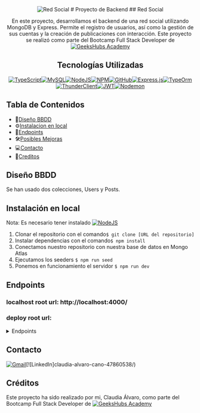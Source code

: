 <div align=center>
<image src="./redsocial" alt="Red Social">
# Proyecto de Backend
## Red Social

 
En este proyecto, desarrollamos el backend de una red social utilizando MongoDB y Express. Permite el registro de usuarios, así como la gestión de sus cuentas y la creación de publicaciones con interacción. Este proyecto se realizó como parte del Bootcamp Full Stack Developer de [![GeeksHubs Academy](https://img.shields.io/badge/GeeksHubs_Academy-%23F40D12?style=for-the-badge&color=%23F40D12)](https://geekshubsacademy.com/)


## Tecnologías Utilizadas

[![TypeScript](https://img.shields.io/badge/typescript-%23007ACC.svg?style=for-the-badge&logo=typescript&logoColor=white)](https://www.typescriptlang.org/)[![MySQL](https://img.shields.io/badge/mysql-%2300f.svg?style=for-the-badge&logo=mysql&logoColor=white)](https://www.mysql.com/)[![NodeJS](https://img.shields.io/badge/node.js-6DA55F?style=for-the-badge&logo=node.js&logoColor=white)](https://nodejs.org/en)[![NPM](https://img.shields.io/badge/NPM-%23CB3837.svg?style=for-the-badge&logo=npm&logoColor=white)](https://www.npmjs.com/)[![GitHub](https://img.shields.io/badge/github-%23121011.svg?style=for-the-badge&logo=github&logoColor=white)](https://github.com/)[![Express.js](https://img.shields.io/badge/express.js-%23404d59.svg?style=for-the-badge&logo=express&logoColor=%2361DAFB)](https://expressjs.com/)[![TypeOrm](https://img.shields.io/badge/TypeOrm-%23C70D2C?style=for-the-badge&color=%23C70D2C)](https://typeorm.io/)[![ThunderClient](https://img.shields.io/badge/Thunder_Client-%237A1FA2?style=for-the-badge)](https://www.thunderclient.com/)[![JWT](https://img.shields.io/badge/JWT-black?style=for-the-badge&logo=JSON%20web%20tokens)](https://jwt.io/)[![Nodemon](https://img.shields.io/badge/NODEMON-%23323330.svg?style=for-the-badge&logo=nodemon&logoColor=%BBDEAD)](https://nodemon.io/)
</div>

## Tabla de Contenidos
- 🧾[Diseño BBDD](#diseño-bbdd)
- ⚙️[Instalacion en local](#einstalacion-en-local)
- 🎯[Endpoints](#endpoints)
- 🛠️[Posibles Mejoras](#posibles-mejoras)
- 💻[Contacto](#contacto)
- 🪪[Creditos](#creditos)


## Diseño BBDD
Se han usado dos colecciones, Users y Posts.

## Instalación en local
Nota: Es necesario tener instalado [![NodeJS](https://img.shields.io/badge/node.js-6DA55F?style=for-the-badge&logo=node.js&logoColor=white)](https://nodejs.org/en)

1. Clonar el repositorio con el comando`$ git clone [URL del repositorio]`
2. Instalar dependencias con el comando` $ npm install `
3. Conectamos nuestro repositorio con nuestra base de datos en Mongo Atlas
4. Ejecutamos los seeders `$ npm run seed`
6. Ponemos en funcionamiento el servidor `$ npm run dev`

## Endpoints
### localhost root url: http://localhost:4000/
### deploy root url:
<details>
<summary> Endpoints </summary>

- AUTH

    - REGISTER

            POST api/auth/register
        body:
            {
                "email": "user@user.com",
                "password": "12345678"
                
            }
    La contraseña debe tener  entre 6 y 10 carácteres
        
    - LOGIN

            POST api/auth/login
        body:
            {
                "email": "user@user.com",
                "password": "12345678"
            }

        Usuarios creados:
        SUPERADMIN:
        email: superadmin@superadmin.com
        password: 12345678
        ADMIN: 
        email: admin@admin.com
        password: 12345678

-USERS

    -GET
             GET api/users

    El usuario tiene que ser super_admin para ver todos los usuarios
            
            
    -GET PROFILE


        GET api/users/profile

    El usuario podrá ver su propio perfil


    - UPDATE PROFILE      
           
        PUT api/users/profile

    El usuario podrá modificar su propio perfil, cambiando los campos que considere necesario (excepto el email y contraseña):
            {
                "firstName":"Claudia",
                "lastName": "Alvaro"
            }
    -GET ALL POSTS BY ID
        GET api/users/posts/{id}
    
    Es necesario introducir el id de un usuario por parámetro para poder ver todos los posts de ese usuario.

-POSTS


    - CREATE POSTS

            POST api/post
        body:
            {
                "content": "Mi primer post"
            }

    - DELETE BY ID

          DELETE api/post/{id}

    El usuario puede borrar un post introduciendo por parámetro el id del post que desea eliminar.


    - UPDATE POST

            PUT api/post/{id}
            body:
            {
                "content": "Mi post acualizado"
            }

    El usuario puede modificar un post introduciendo por parámetro el id del post y por el body pasará el contenido a actualizar.


    - GET MY POSTS

            GET api/post/own

    El usuarío puede obtener todos los posts que ha publicado.

    - GET ALL POSTS

            GET api/post

    El usuario puede obtener todos los posts publicados en la red social.

    - GET POST BY ID

         PUT  api/post/{id}
    
    El usuario puede obtener todos los posts publicados por otro usuario, para ello pasamos por parámetro el id del usuario creador de los post que se quieren obtener.


           



</details>

## Contacto

[![Gmail](https://img.shields.io/badge/Gmail-D14836?style=for-the-badge&logo=gmail&logoColor=white)](mailto:claudiaalvaro17@gmail.com)[![LinkedIn]claudia-alvaro-cano-47860538/)

## Créditos
Este proyecto ha sido realizado por mi, Claudia Álvaro, como parte del Bootcamp Full Stack Developer de [![GeeksHubs Academy](https://img.shields.io/badge/GeeksHubs_Academy-%23F40D12?style=for-the-badge&color=%23F40D12)](https://geekshubsacademy.com/)


